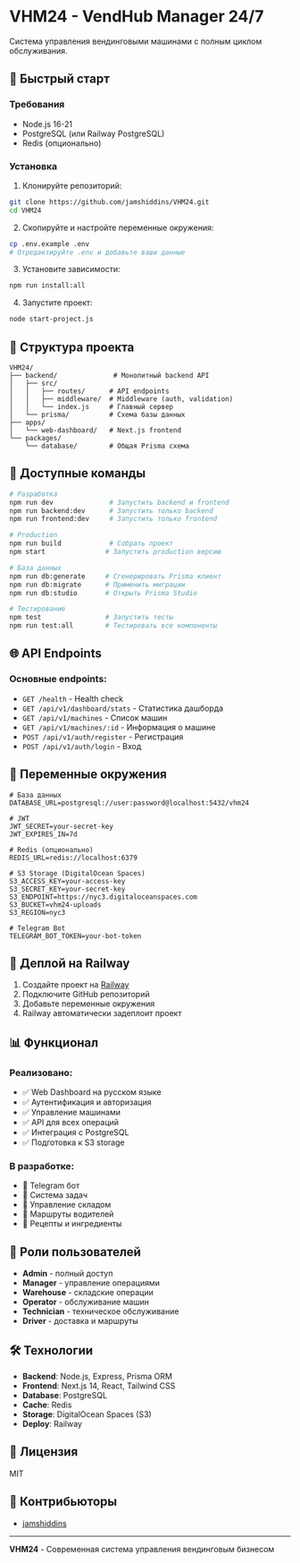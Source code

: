 # VHM24 - VendHub Manager 24/7

Система управления вендинговыми машинами с полным циклом обслуживания.

## 🚀 Быстрый старт

### Требования

- Node.js 16-21
- PostgreSQL (или Railway PostgreSQL)
- Redis (опционально)

### Установка

1. Клонируйте репозиторий:

```bash
git clone https://github.com/jamshiddins/VHM24.git
cd VHM24
```

2. Скопируйте и настройте переменные окружения:

```bash
cp .env.example .env
# Отредактируйте .env и добавьте ваши данные
```

3. Установите зависимости:

```bash
npm run install:all
```

4. Запустите проект:

```bash
node start-project.js
```

## 📁 Структура проекта

```
VHM24/
├── backend/              # Монолитный backend API
│   ├── src/
│   │   ├── routes/      # API endpoints
│   │   ├── middleware/  # Middleware (auth, validation)
│   │   └── index.js     # Главный сервер
│   └── prisma/          # Схема базы данных
├── apps/
│   └── web-dashboard/   # Next.js frontend
└── packages/
    └── database/        # Общая Prisma схема
```

## 🔧 Доступные команды

```bash
# Разработка
npm run dev              # Запустить backend и frontend
npm run backend:dev      # Запустить только backend
npm run frontend:dev     # Запустить только frontend

# Production
npm run build            # Собрать проект
npm start               # Запустить production версию

# База данных
npm run db:generate     # Сгенерировать Prisma клиент
npm run db:migrate      # Применить миграции
npm run db:studio       # Открыть Prisma Studio

# Тестирование
npm test                # Запустить тесты
npm run test:all        # Тестировать все компоненты
```

## 🌐 API Endpoints

### Основные endpoints:

- `GET /health` - Health check
- `GET /api/v1/dashboard/stats` - Статистика дашборда
- `GET /api/v1/machines` - Список машин
- `GET /api/v1/machines/:id` - Информация о машине
- `POST /api/v1/auth/register` - Регистрация
- `POST /api/v1/auth/login` - Вход

## 🔐 Переменные окружения

```env
# База данных
DATABASE_URL=postgresql://user:password@localhost:5432/vhm24

# JWT
JWT_SECRET=your-secret-key
JWT_EXPIRES_IN=7d

# Redis (опционально)
REDIS_URL=redis://localhost:6379

# S3 Storage (DigitalOcean Spaces)
S3_ACCESS_KEY=your-access-key
S3_SECRET_KEY=your-secret-key
S3_ENDPOINT=https://nyc3.digitaloceanspaces.com
S3_BUCKET=vhm24-uploads
S3_REGION=nyc3

# Telegram Bot
TELEGRAM_BOT_TOKEN=your-bot-token
```

## 🚀 Деплой на Railway

1. Создайте проект на [Railway](https://railway.app)
2. Подключите GitHub репозиторий
3. Добавьте переменные окружения
4. Railway автоматически задеплоит проект

## 📊 Функционал

### Реализовано:

- ✅ Web Dashboard на русском языке
- ✅ Аутентификация и авторизация
- ✅ Управление машинами
- ✅ API для всех операций
- ✅ Интеграция с PostgreSQL
- ✅ Подготовка к S3 storage

### В разработке:

- 🔄 Telegram бот
- 🔄 Система задач
- 🔄 Управление складом
- 🔄 Маршруты водителей
- 🔄 Рецепты и ингредиенты

## 👥 Роли пользователей

- **Admin** - полный доступ
- **Manager** - управление операциями
- **Warehouse** - складские операции
- **Operator** - обслуживание машин
- **Technician** - техническое обслуживание
- **Driver** - доставка и маршруты

## 🛠️ Технологии

- **Backend**: Node.js, Express, Prisma ORM
- **Frontend**: Next.js 14, React, Tailwind CSS
- **Database**: PostgreSQL
- **Cache**: Redis
- **Storage**: DigitalOcean Spaces (S3)
- **Deploy**: Railway

## 📝 Лицензия

MIT

## 🤝 Контрибьюторы

- [jamshiddins](https://github.com/jamshiddins)

---

**VHM24** - Современная система управления вендинговым бизнесом
